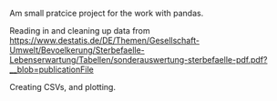 Am small pratcice project for the work with pandas. 

Reading in and cleaning up data from https://www.destatis.de/DE/Themen/Gesellschaft-Umwelt/Bevoelkerung/Sterbefaelle-Lebenserwartung/Tabellen/sonderauswertung-sterbefaelle-pdf.pdf?__blob=publicationFile

Creating CSVs, and plotting.

